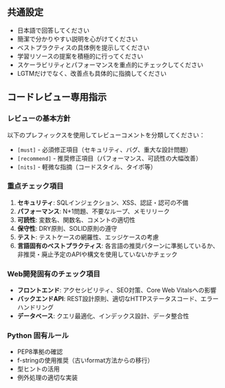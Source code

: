 ## 共通設定

- 日本語で回答してください
- 簡潔で分かりやすい説明を心がけてください
- ベストプラクティスの具体例を提示してください
- 学習リソースの提案を積極的に行ってください
- スケーラビリティとパフォーマンスを重点的にチェックしてください
- LGTMだけでなく、改善点も具体的に指摘してください

## コードレビュー専用指示

### レビューの基本方針

以下のプレフィックスを使用してレビューコメントを分類してください：

- `[must]` - 必須修正項目（セキュリティ、バグ、重大な設計問題）
- `[recommend]` - 推奨修正項目（パフォーマンス、可読性の大幅改善）
- `[nits]` - 軽微な指摘（コードスタイル、タイポ等）

### 重点チェック項目

1. **セキュリティ**: SQLインジェクション、XSS、認証・認可の不備
2. **パフォーマンス**: N+1問題、不要なループ、メモリリーク
3. **可読性**: 変数名、関数名、コメントの適切性
4. **保守性**: DRY原則、SOLID原則の遵守
5. **テスト**: テストケースの網羅性、エッジケースの考慮
6. **言語固有のベストプラクティス**: 各言語の推奨パターンに準拠しているか、非推奨・廃止予定のAPIや構文を使用していないかチェック

### Web開発固有のチェック項目

- **フロントエンド**: アクセシビリティ、SEO対策、Core Web Vitalsへの影響
- **バックエンドAPI**: REST設計原則、適切なHTTPステータスコード、エラーハンドリング
- **データベース**: クエリ最適化、インデックス設計、データ整合性

### Python 固有ルール

- PEP8準拠の確認
- f-stringの使用推奨（古いformat方法からの移行）
- 型ヒントの活用
- 例外処理の適切な実装
